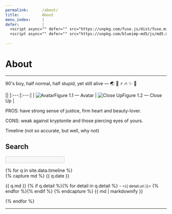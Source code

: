 ```yaml
---
permalink:      /about/
title:          About
menu_index:     1
defer:          |
  <script async="" defer="" src="https://unpkg.com/fuse.js/dist/fuse.min.js"></script>
  <script async="" defer="" src="https://unpkg.com/blueimp-md5/js/md5.min.js"></script>
  
---
```

# About[](# '{">":"find","tag":"main","className":"green align-center"}')

---

90's boy, half normal, half stupid, yet still alive — 🌏 🦄 ⚡️ 🔥 ✨ 🐉

|[](# '{">":"find","tag":"table","className":"responsive card photo"}')|
|:---:|:---:|
| ![Avatar][Avatar]Figure 1.1 — Avatar | ![Close Up][Close Up]Figure 1.2 — Close Up |

PROS: have strong sense of justice, firm heart and beauty-lover.

CONS: weak against kryptonite and those piercing eyes of yours.

Timeline (not so accurate, but well, why not)

[Avatar]: https://gunawan.wijaya.cc/assets/images/avatar.jpg '{">":"wrap","tag":"span","className":"block avatar embed ratio"}'
[Close Up]: https://gunawan.wijaya.cc/assets/images/closeup.jpg '{">":"wrap","tag":"span","className":"block closeup embed ratio"}'

<div class="card-list">
  <div class="card white no-print">
    <h2>Search</h2>
    <p><input id="omnibox" type="search" disabled="disabled"/></p>
  </div>
{% for q in site.data.timeline %} <div class="card black" data-id="{{ q.date }}"> {% capture md %}
{{ q.date }}

{{ q.md }}
{% if q.detail %}{% for detail in q.detail %} - <small class="{{ detail.live }}"><{{ detail.uri }}></small>
{% endfor %}{% endif %}
{% endcapture %} {{ md | markdownify }} </div> {% endfor %}
</div>

---
<script async="" defer="" src="{{ "/assets/js/html.about.js" | absolute_url }}"></script>